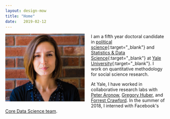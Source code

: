```yaml
---
layout: design-mow
title: "Home"
date:   2019-02-12
---
```

<img style="float: left; width: 250px; margin: 0 20px 10px 0" src="/assets/molly_brick.jpg" alt="pic" />

I am a fifth year doctoral candidate in [political science](http://politicalscience.yale.edu/){:target="_blank"} and [Statistics & Data Science](http://statistics.yale.edu/){:target="_blank"} at [Yale University](http://www.yale.edu/){:target="_blank"}. 
I work on quantitative methodology for social science research. 

At Yale, I have worked in collaborative research labs with [Peter Aronow](http://aronow.research.yale.edu/), [Gregory Huber](http://huber.research.yale.edu/gspd.html), and [Forrest Crawford](http://www.crawfordlab.io/people/). In the summer of 2018, I interned with Facebook's [Core Data Science team](https://research.fb.com/category/data-science/).

